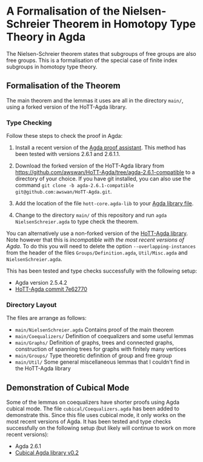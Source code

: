 # A Formalisation of the Nielsen-Schreier Theorem in Homotopy Type Theory in Agda

The Nielsen-Schreier theorem states that subgroups of free groups are also free groups. This is a formalisation of the special case of finite index subgroups in homotopy type theory.

## Formalisation of the Theorem

The main theorem and the lemmas it uses are all in the directory `main/`, using a forked version of the HoTT-Agda library.

### Type Checking

Follow these steps to check the proof in Agda:

1. Install a recent version of the [Agda proof assistant](https://agda.readthedocs.io/en/v2.6.1.1/getting-started/installation.html). This method has been tested with versions 2.6.1 and 2.6.1.1.

2. Download the forked version of the HoTT-Agda library from https://github.com/awswan/HoTT-Agda/tree/agda-2.6.1-compatible to a directory of your choice. If you have git installed, you can also use the command `git clone -b agda-2.6.1-compatible git@github.com:awswan/HoTT-Agda.git`.

3. Add the location of the file `hott-core.agda-lib` to your [Agda library file](https://agda.readthedocs.io/en/v2.6.1.1/tools/package-system.html).

4. Change to the directory `main/` of this repository and run `agda NielsenSchreier.agda` to type check the theorem.

You can alternatively use a non-forked version of the [HoTT-Agda library](https://github.com/HoTT/HoTT-Agda). Note however that this is *incompatible with the most recent versions of Agda*. To do this you will need to delete the option `--overlapping-instances` from the header of the files `Groups/Definition.agda`, `Util/Misc.agda` and `NielsenSchreier.agda`.

This has been tested and type checks successfully with the following setup:

- Agda version 2.5.4.2
- [HoTT-Agda commit 7e62770](https://github.com/HoTT/HoTT-Agda/tree/7e62770e9f2a8df4053f8936de369b9554668dcf)

### Directory Layout

The files are arrange as follows:
- `main/NielsenSchreier.agda` Contains proof of the main theorem
- `main/Coequalizers/` Definition of coequalizers and some useful lemmas
- `main/Graphs/` Definition of graphs, trees and connected graphs, construction of spanning trees for graphs with finitely many vertices
- `main/Groups/` Type theoretic definition of group and free group
- `main/Util/` Some general miscellaneous lemmas that I couldn't find in the HoTT-Agda library

## Demonstration of Cubical Mode

Some of the lemmas on coequalizers have shorter proofs using Agda cubical mode. The file `cubical/Coequalizers.agda` has been added to demonstrate this. Since this file uses cubical mode, it only works on the most recent versions of Agda. It has been tested and type checks successfully on the following setup (but likely will continue to work on more recent versions):

- Agda 2.6.1
- [Cubical Agda library v0.2](https://github.com/agda/cubical/releases/tag/v0.2)
